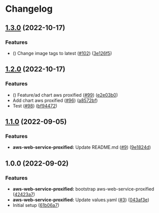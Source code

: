 # Changelog

## [1.3.0](https://github.com/prefapp/charts/compare/aws-web-service-proxified-v1.2.0...aws-web-service-proxified-v1.3.0) (2022-10-17)


### Features

* () Change image tags to latest ([#102](https://github.com/prefapp/charts/issues/102)) ([3e126f5](https://github.com/prefapp/charts/commit/3e126f5c052dac51b9122240715e2792dface085))

## [1.2.0](https://github.com/prefapp/charts/compare/aws-web-service-proxified-v1.1.0...aws-web-service-proxified-v1.2.0) (2022-10-17)


### Features

* () Feature/ad chart aws proxified ([#99](https://github.com/prefapp/charts/issues/99)) ([e2e03b0](https://github.com/prefapp/charts/commit/e2e03b0c3f0cee660497f34093e5ef2f8b9ee716))
* Add chart aws proxified ([#96](https://github.com/prefapp/charts/issues/96)) ([a8572bf](https://github.com/prefapp/charts/commit/a8572bf9c12fea7386aa961eb7aaa4e3763d8584))
* Test ([#98](https://github.com/prefapp/charts/issues/98)) ([bf94472](https://github.com/prefapp/charts/commit/bf94472a4dcd1f44c35f6854dac1bcb120f4f26f))

## [1.1.0](https://github.com/prefapp/public-charts/compare/aws-web-service-proxified-v1.0.0...aws-web-service-proxified-v1.1.0) (2022-09-05)


### Features

* **aws-web-service-proxified:** Update README.md ([#9](https://github.com/prefapp/public-charts/issues/9)) ([9e1824d](https://github.com/prefapp/public-charts/commit/9e1824dd5c897213a2885165d974553eb1ff0108))

## 1.0.0 (2022-09-02)


### Features

* **aws-web-service-proxified:** bootstrap aws-web-service-proxified ([42423a7](https://github.com/prefapp/public-charts/commit/42423a731659a4852d5057d64f5a62d79cfe638e))
* **aws-web-service-proxified:** Update values.yaml ([#3](https://github.com/prefapp/public-charts/issues/3)) ([043af3e](https://github.com/prefapp/public-charts/commit/043af3e9195078d73b56f6fe196e1012f0511324))
* Initial setup ([61b06a7](https://github.com/prefapp/public-charts/commit/61b06a72e2c16074df8cd6b3c45a411d768beb55))
